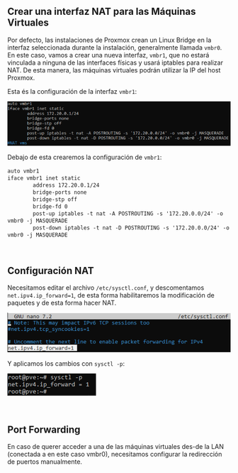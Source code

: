 ## Crear una interfaz NAT para las Máquinas Virtuales

Por defecto, las instalaciones de Proxmox crean un Linux Bridge en la interfaz seleccionada durante la instalación, generalmente llamada `vmbr0`. En este caso, vamos a crear una nueva interfaz, `vmbr1`, que no estará vinculada a ninguna de las interfaces físicas y usará iptables para realizar NAT. De esta manera, las máquinas virtuales podrán utilizar la IP del host Proxmox.


Esta és la configuración de la interfaz `vmbr1`:

![](./img/01.png)

Debajo de esta crearemos la configuración de `vmbr1`:

```
auto vmbr1
iface vmbr1 inet static
        address 172.20.0.1/24
        bridge-ports none
        bridge-stp off
        bridge-fd 0
        post-up iptables -t nat -A POSTROUTING -s '172.20.0.0/24' -o vmbr0 -j MASQUERADE
        post-down iptables -t nat -D POSTROUTING -s '172.20.0.0/24' -o vmbr0 -j MASQUERADE
```

<br>

## Configuración NAT

Necesitamos editar el archivo `/etc/sysctl.conf`, y descomentamos `net.ipv4.ip_forward=1`, de esta forma habilitaremos la modificación de paquetes y de esta forma hacer NAT.

![](./img/02.png)

Y aplicamos los cambios con `sysctl -p`:

![](./img/03.png)

<br>

## Port Forwarding

En caso de querer acceder a una de las máquinas virtuales des-de la LAN (conectada a en este caso vmbr0), necesitamos configurar la redirección de puertos manualmente.


